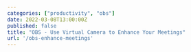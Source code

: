 ```yaml
---
categories: ["productivity", "obs"]
date: 2022-03-08T13:00:00Z
published: false
title: "OBS - Use Virtual Camera to Enhance Your Meetings"
url: '/obs-enhance-meetings'
---
```

